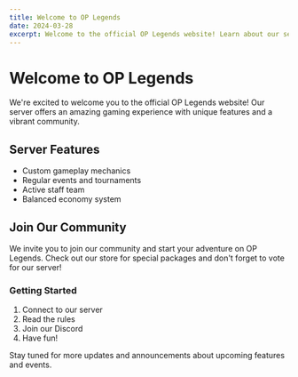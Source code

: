 ```yaml
---
title: Welcome to OP Legends
date: 2024-03-28
excerpt: Welcome to the official OP Legends website! Learn about our server features and community.
---
```


# Welcome to OP Legends

We're excited to welcome you to the official OP Legends website! Our server offers an amazing gaming experience with unique features and a vibrant community.

## Server Features

- Custom gameplay mechanics
- Regular events and tournaments
- Active staff team
- Balanced economy system

## Join Our Community

We invite you to join our community and start your adventure on OP Legends. Check out our store for special packages and don't forget to vote for our server!

### Getting Started

1. Connect to our server
2. Read the rules
3. Join our Discord
4. Have fun!

Stay tuned for more updates and announcements about upcoming features and events.